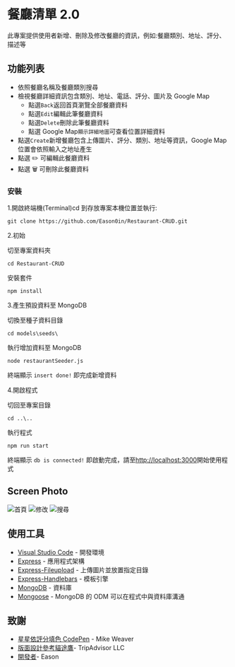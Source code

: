 # 餐廳清單 2.0

此專案提供使用者新增、刪除及修改餐廳的資訊，例如:餐廳類別、地址、評分、描述等

## 功能列表

- 依照餐廳名稱及餐廳類別搜尋
- 檢視餐廳詳細資訊包含類別、地址、電話、評分、圖片及 Google Map
  - 點選`Back`返回首頁瀏覽全部餐廳資料
  - 點選`Edit`編輯此筆餐廳資料
  - 點選`Delete`刪除此筆餐廳資料
  - 點選 Google Map`顯示詳細地圖`可查看位置詳細資料
- 點選`Create`新增餐廳包含上傳圖片、評分、類別、地址等資訊，Google Map 位置會依照輸入之地址產生
- 點選 :pencil2: 可編輯此餐廳資料
- 點選 :wastebasket: 可刪除此餐廳資料

### 安裝

1.開啟終端機(Terminal)cd 到存放專案本機位置並執行:

```
git clone https://github.com/Eason0in/Restaurant-CRUD.git

```

2.初始

切至專案資料夾

```
cd Restaurant-CRUD

```

安裝套件

```
npm install

```

3.產生預設資料至 MongoDB

切換至種子資料目錄

```
cd models\seeds\
```

執行增加資料至 MongoDB

```
node restaurantSeeder.js

```

終端顯示 `insert done!` 即完成新增資料

4.開啟程式

切回至專案目錄

```
cd ..\..
```

執行程式

```
npm run start

```

終端顯示 `db is connected!` 即啟動完成，請至[http://localhost:3000](http://localhost:3000)開始使用程式

## Screen Photo

![首頁](https://github.com/Eason0in/Restaurant-CRUD/blob/master/public/img/index.JPG)
![修改](https://github.com/Eason0in/Restaurant-CRUD/blob/master/public/img/edit.JPG)
![搜尋](https://github.com/Eason0in/Restaurant-CRUD/blob/master/public/img/search.JPG)

## 使用工具

- [Visual Studio Code](https://visualstudio.microsoft.com/zh-hant/) - 開發環境
- [Express](https://www.npmjs.com/package/express) - 應用程式架構
- [Express-Fileupload](https://www.npmjs.com/package/express-fileupload) - 上傳圖片並放置指定目錄
- [Express-Handlebars](https://www.npmjs.com/package/express-handlebars) - 模板引擎
- [MongoDB](https://www.mongodb.com/) - 資料庫
- [Mongoose](https://www.npmjs.com/package/mongoose) - MongoDB 的 ODM 可以在程式中與資料庫溝通

## 致謝

- [星星依評分填色 CodePen](https://codepen.io/mjweaver01/pen/rGaBaz) - Mike Weaver
- [版面設計參考貓途鷹](https://www.tripadvisor.com.tw/)- TripAdvisor LLC
- [開發者](https://github.com/Eason0in)- Eason
